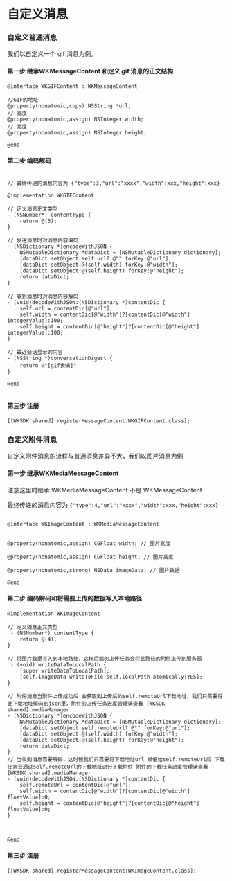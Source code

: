 # 自定义消息



### 自定义普通消息

我们以自定义一个 gif 消息为例。

#### 第一步 继承WKMessageContent 和定义 gif 消息的正文结构

```objc
@interface WKGIFContent : WKMessageContent

//GIF的地址
@property(nonatomic,copy) NSString *url;
// 宽度
@property(nonatomic,assign) NSInteger width;
// 高度
@property(nonatomic,assign) NSInteger height;

@end

```

#### 第二步 编码解码

```objc

// 最终传递的消息内容为 {"type":3,"url":"xxxx","width":xxx,"height":xxx}

@implementation WKGIFContent

// 定义消息正文类型
- (NSNumber*) contentType {
    return @(3);
}

// 发送消息时对消息内容编码
- (NSDictionary *)encodeWithJSON {
	NSMutableDictionary *dataDict = [NSMutableDictionary dictionary];
	[dataDict setObject:self.url?:@"" forKey:@"url"];
	[dataDict setObject:@(self.width) forKey:@"width"];
	[dataDict setObject:@(self.height) forKey:@"height"];
	return dataDict;
}

// 收到消息时对消息内容解码
- (void)decodeWithJSON:(NSDictionary *)contentDic {
	self.url = contentDic[@"url"];
	self.width = contentDic[@"width"]?[contentDic[@"width"] integerValue]:100;
	self.height = contentDic[@"height"]?[contentDic[@"height"] integerValue]:100;
}

// 最近会话显示的内容
- (NSString *)conversationDigest {
    return @"[gif表情]"
}

@end


```

#### 第三步 注册

```objc
[[WKSDK shared] registerMessageContent:WKGIFContent.class];
```

### 自定义附件消息

自定义附件消息的流程与普通消息差异不大，我们以图片消息为例

#### 第一步 继承WKMediaMessageContent

注意这里时继承 WKMediaMessageContent 不是 WKMessageContent

最终传递的消息内容为 ```{"type":4,"url":"xxxx","width":xxx,"height":xxx}```

```objc

@interface WKImageContent : WKMediaMessageContent


@property(nonatomic,assign) CGFloat width; // 图片宽度

@property(nonatomic,assign) CGFloat height; // 图片高度

@property(nonatomic,strong) NSData imageData; // 图片数据

@end
```
#### 第二步 编码解码和将需要上传的数据写入本地路径

```objc
@implementation WKImageContent

// 定义消息正文类型
 - (NSNumber*) contentType {
	return @(4);
}

// 将图片数据写入到本地路径，这样后面的上传任务会将此路径的附件上传到服务器
 - (void) writeDataToLocalPath {
	[super writeDataToLocalPath];
	[self.imageData writeToFile:self.localPath atomically:YES];
}

// 附件消息当附件上传成功后 会获取到上传后的self.remoteUrl下载地址，我们只需要将此下载地址编码到json里，附件的上传任务进度管理请查看 [WKSDK shared].mediaManager
- (NSDictionary *)encodeWithJSON {
	NSMutableDictionary *dataDict = [NSMutableDictionary dictionary];
	[dataDict setObject:self.remoteUrl?:@"" forKey:@"url"];
	[dataDict setObject:@(self.width) forKey:@"width"];
	[dataDict setObject:@(self.height) forKey:@"height"];
	return dataDict;
}
// 当收到消息需要解码，这时候我们只需要将下载地址url 赋值给self.remoteUrl后 下载任务会通过self.remoteUrl的下载地址进行下载附件 附件的下载任务进度管理请查看 [WKSDK shared].mediaManager
- (void)decodeWithJSON:(NSDictionary *)contentDic {
	self.remoteUrl = contentDic[@"url"];
	self.width = contentDic[@"width"]?[contentDic[@"width"] floatValue]:0;
	self.height = contentDic[@"height"]?[contentDic[@"height"] floatValue]:0;
}



@end

```

#### 第三步 注册

```objc
[[WKSDK shared] registerMessageContent:WKImageContent.class];
```
